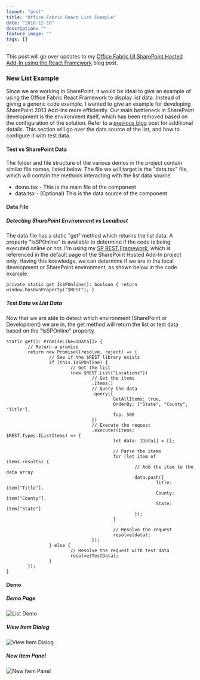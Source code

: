 ```yaml
---
layout: "post"
title: "Office Fabric React List Example"
date: "2016-12-18"
description: ""
feature_image: ""
tags: []
---
```


This post will go over updates to my [Office Fabric UI SharePoint Hosted Add-In using the React Framework](https://dattabase.com/blog/office-fabric-react-sharepoint-hosted-add) blog post.

<!--more-->

### New List Example

Since we are working in SharePoint, it would be ideal to give an example of using the Office Fabric React Framework to display list data. Instead of giving a generic code example, I wanted to give an example for developing SharePoint 2013 Add-Ins more efficiently. Our main bottleneck in SharePoint development is the environment itself, which has been removed based on the configuration of the solution. Refer to a [previous blog](https://dattabase.com/blog/sharepoint-app-fabric-ui-react-part-1-3) post for additional details. This section will go over the data source of the list, and how to configure it with test data.

#### Test vs SharePoint Data

The folder and file structure of the various demos in the project contain similar file names, listed below. The file we will target is the "data.tsx" file, which will contain the methods interacting with the list data source.

- demo.tsx - This is the main file of the component
- data.tsx - (Optional) This is the data source of the component

#### Data File

##### Detecting SharePoint Environment vs Localhost

The data file has a static "get" method which returns the list data. A property "IsSPOnline" is available to determine if the code is being executed online or not. I'm using my [SP REST Framework](https://gunjandatta.github.io/sprest), which is referenced in the default page of the SharePoint Hosted Add-In project only. Having this knowledge, we can determine if we are in the local development or SharePoint environment, as shown below in the code example.

```
private static get IsSPOnline(): boolean { return window.hasOwnProperty("$REST"); }

```

##### Test Data vs List Data

Now that we are able to detect which environment (SharePoint or Development) we are in, the get method will return the list or test data based on the "IsSPOnline" property.

```
static get(): PromiseLike<IData[]> {
        // Return a promise
        return new Promise((resolve, reject) => {
                // See if the $REST library exists
                if (this.IsSPOnline) {
                        // Get the list
                        (new $REST.List("Locations"))
                                // Get the items
                                .Items()
                                // Query the data
                                .query({
                                        GetAllItems: true,
                                        OrderBy: ["State", "County", "Title"],
                                        Top: 500
                                })
                                // Execute the request
                                .execute((items: $REST.Types.IListItems) => {
                                        let data: IData[] = [];

                                        // Parse the items
                                        for (let item of items.results) {
                                                // Add the item to the data array
                                                data.push({
                                                        Title: item["Title"],
                                                        County: item["County"],
                                                        State: item["State"]
                                                });
                                        }

                                        // Resolve the request
                                        resolve(data);
                                });
                } else {
                        // Resolve the request with test data
                        resolve(TestData);
                }
        });
}

```

#### Demo

##### Demo Page

![List Demo](https://dattabase.com/blog/wp-content/uploads/2016/12/List.png)

##### View Item Dialog

![View Item Dialog](https://dattabase.com/blog/wp-content/uploads/2016/12/ViewItemDialog.png)

##### New Item Panel

![New Item Panel](https://dattabase.com/blog/wp-content/uploads/2016/12/NewItemPanel.png)
